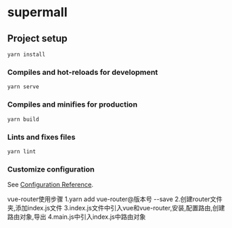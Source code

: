 # supermall

## Project setup
```
yarn install
```

### Compiles and hot-reloads for development
```
yarn serve
```

### Compiles and minifies for production
```
yarn build
```

### Lints and fixes files
```
yarn lint
```

### Customize configuration
See [Configuration Reference](https://cli.vuejs.org/config/).


vue-router使用步骤
1.yarn add vue-router@版本号 --save 
2.创建router文件夹,添加index.js文件
3.index.js文件中引入vue和vue-router,安装,配置路由,创建路由对象,导出
4.main.js中引入index.js中路由对象
